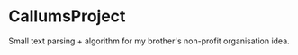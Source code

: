 CallumsProject
==============

Small text parsing + algorithm for my brother's non-profit organisation idea.
